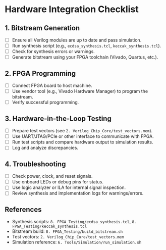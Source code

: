 # Hardware Integration Checklist

## 1. Bitstream Generation
- [ ] Ensure all Verilog modules are up to date and pass simulation.
- [ ] Run synthesis script (e.g., `ecdsa_synthesis.tcl`, `keccak_synthesis.tcl`).
- [ ] Check for synthesis errors or warnings.
- [ ] Generate bitstream using your FPGA toolchain (Vivado, Quartus, etc.).

## 2. FPGA Programming
- [ ] Connect FPGA board to host machine.
- [ ] Use vendor tool (e.g., Vivado Hardware Manager) to program the bitstream.
- [ ] Verify successful programming.

## 3. Hardware-in-the-Loop Testing
- [ ] Prepare test vectors (see `2. Verilog_Chip_Core/test_vectors.mem`).
- [ ] Use UART/JTAG/PCIe or other interface to communicate with FPGA.
- [ ] Run test scripts and compare hardware output to simulation results.
- [ ] Log and analyze discrepancies.

## 4. Troubleshooting
- [ ] Check power, clock, and reset signals.
- [ ] Use onboard LEDs or debug pins for status.
- [ ] Use logic analyzer or ILA for internal signal inspection.
- [ ] Review synthesis and implementation logs for warnings/errors.

## References
- Synthesis scripts: `8. FPGA_Testing/ecdsa_synthesis.tcl`, `8. FPGA_Testing/keccak_synthesis.tcl`
- Bitstream build: `8. FPGA_Testing/build_bitstream.sh`
- Test vectors: `2. Verilog_Chip_Core/test_vectors.mem`
- Simulation reference: `6. Tools/Simulation/run_simulation.sh` 